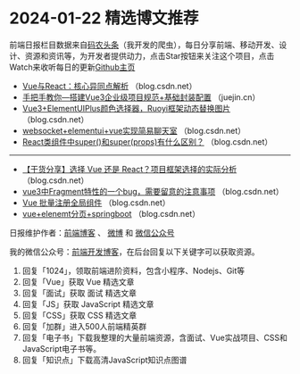 # 2024-01-22 精选博文推荐

前端日报栏目数据来自[码农头条](http://toutiao.qdkfweb.cn/)（我开发的爬虫），每日分享前端、移动开发、设计、资源和资讯等，为开发者提供动力，点击Star按钮来关注这个项目，点击Watch来收听每日的更新[Github主页](https://github.com/kujian/frontendDaily)
* [Vue与React：核心异同点解析](https://blog.csdn.net/qq_41926464/article/details/135734691) （blog.csdn.net）
* [手把手教你—搭建Vue3企业级项目规范+基础封装配置](https://juejin.cn/post/7325132177426694194) （juejin.cn）
* [Vue3+ElementUIPlus颜色选择器，Ruoyi框架动态替换图片](https://blog.csdn.net/weixin_59015876/article/details/135733537) （blog.csdn.net）
* [websocket+elementui+vue实现简易聊天室](https://blog.csdn.net/qq_51357933/article/details/135734517) （blog.csdn.net）
* [React类组件中super()和super(props)有什么区别？](https://blog.csdn.net/laowang357/article/details/135721887) （blog.csdn.net）

***
* [【干货分享】选择 Vue 还是 React？项目框架选择的实际分析](https://blog.csdn.net/tutututu12345678/article/details/135733508) （blog.csdn.net）
* [vue3中Fragment特性的一个bug，需要留意的注意事项](https://blog.csdn.net/sinat_37255207/article/details/135735958) （blog.csdn.net）
* [Vue 批量注册全局组件](https://blog.csdn.net/M_emory_/article/details/135732318) （blog.csdn.net）
* [vue+elenemt分页+springboot](https://blog.csdn.net/karlaofsky/article/details/135661564) （blog.csdn.net）

日报维护作者：[前端博客](https://qdkfweb.cn/) 、 [微博](http://weibo.com/kujian) 和 [微信公众号](https://open.weixin.qq.com/qr/code?username=caibaojian_com)

我的微信公众号：[前端开发博客](https://open.weixin.qq.com/qr/code?username=caibaojian_com)，在后台回复以下关键字可以获取资源。

1. 回复「1024」，领取前端进阶资料，包含小程序、Nodejs、Git等
2. 回复「Vue」获取 Vue 精选文章
3. 回复「面试」获取 面试 精选文章
4. 回复「JS」获取 JavaScript 精选文章
5. 回复「CSS」获取 CSS 精选文章
6. 回复「加群」进入500人前端精英群
7. 回复「电子书」下载我整理的大量前端资源，含面试、Vue实战项目、CSS和JavaScript电子书等。
8. 回复「知识点」下载高清JavaScript知识点图谱